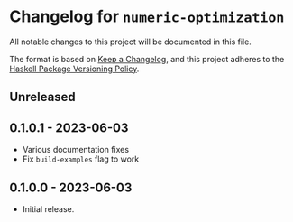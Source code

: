 # Changelog for `numeric-optimization`

All notable changes to this project will be documented in this file.

The format is based on [Keep a Changelog](https://keepachangelog.com/en/1.0.0/),
and this project adheres to the
[Haskell Package Versioning Policy](https://pvp.haskell.org/).

## Unreleased

## 0.1.0.1 - 2023-06-03

* Various documentation fixes
* Fix `build-examples` flag to work

## 0.1.0.0 - 2023-06-03

* Initial release.
